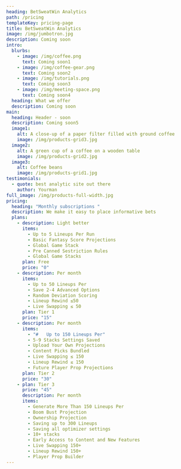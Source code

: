 ```yaml
---
heading: BetSweatWin Analytics
path: /pricing
templateKey: pricing-page
title: BetSweatWin Analytics
image: /img/jumbotron.jpg
description: Coming soon
intro:
  blurbs:
    - image: /img/coffee.png
      text: Coming soon1
    - image: /img/coffee-gear.png
      text: Coming soon2
    - image: /img/tutorials.png
      text: Coming soon3
    - image: /img/meeting-space.png
      text: Coming soon4
  heading: What we offer
  description: Coming soon
main:
  heading: Header - soon
  description: Coming soon5
  image1:
    alt: A close-up of a paper filter filled with ground coffee
    image: /img/products-grid3.jpg
  image2:
    alt: A green cup of a coffee on a wooden table
    image: /img/products-grid2.jpg
  image3:
    alt: Coffee beans
    image: /img/products-grid1.jpg
testimonials:
  - quote: best analytic site out there
    author: Yourman
full_image: /img/products-full-width.jpg
pricing:
  heading: "Monthly subscriptions "
  description: We make it easy to place informative bets
  plans:
    - description: Light better
      items:
        - Up to 5 Lineups Per Run
        - Basic Fantasy Score Projections
        - Global Game Stack
        - Pre Canned Sestriction Rules
        - Global Game Stacks
      plan: Free
      price: "0"
    - description: Per month
      items:
        - Up to 50 Lineups Per
        - Save 2-4 Advanced Options
        - Random Deviation Scoring
        - Lineup Rewind ≤50
        - Live Swapping ≤ 50
      plan: Tier 1
      price: "15"
    - description: Per month
      items:
        - "#   Up to 150 Lineups Per"
        - 5-9 Stacks Settings Saved
        - Upload Your Own Projections
        - Content Picks Bundled
        - Live Swapping ≤ 150
        - Lineup Rewind ≤ 150
        - Future Player Prop Projections
      plan: Tier 2
      price: "30"
    - plan: Tier 3
      price: "45"
      description: Per month
      items:
        - Generate More Than 150 Lineups Per
        - Boom Bust Projection
        - Ownership Projection
        - Saving up to 300 Lineups
        - Saving all optimizer settings
        - 10+ stacks
        - Early Access to Content and New Features
        - Live Swapping 150+
        - Lineup Rewind 150+
        - Player Prop Builder
---
```

